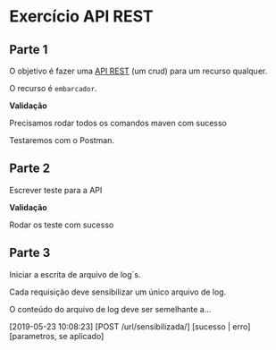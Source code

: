 # Exercício API REST


## Parte 1

O objetivo é fazer uma [API REST](https://gist.github.com/flaviomicheletti/3d08971cfcefe141132c)
(um crud) para um recurso qualquer.

O recurso é `embarcador`.


__Validação__

Precisamos rodar todos os comandos maven com sucesso

Testaremos com o Postman.


## Parte 2

Escrever teste para a API

__Validação__

Rodar os teste com sucesso


## Parte 3

Iniciar a escrita de arquivo de log´s.

Cada requisição deve sensibilizar um único arquivo de log.

O conteúdo do arquivo de log deve ser semelhante a...

[2019-05-23 10:08:23] [POST /url/sensibilizada/] [sucesso | erro] [parametros, se aplicado]